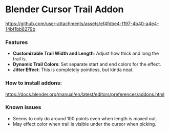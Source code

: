# Blender Cursor Trail Addon

https://github.com/user-attachments/assets/ef4fdbe4-f197-4b40-a4e4-14bf1bb8279b

### Features

- **Customizable Trail Width and Length**: Adjust how thick and long the trail is.
- **Dynamic Trail Colors**: Set separate start and end colors for the effect.
- **Jitter Effect**: This is completely pointless, but kinda neat.

### How to install addons:

https://docs.blender.org/manual/en/latest/editors/preferences/addons.html

### Known issues
- Seems to only do around 100 points even when length is maxed out.
- May effect color when trail is visible under the cursor when picking.
